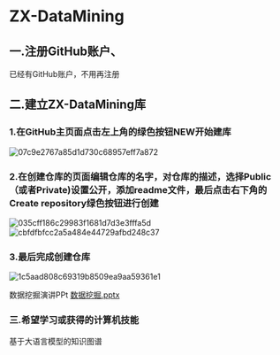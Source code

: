 # ZX-DataMining

## 一.注册GitHub账户、
已经有GitHub账户，不用再注册

## 二.建立ZX-DataMining库

### 1.在GitHub主页面点击左上角的绿色按钮NEW开始建库
![07c9e2767a85d1d730c68957eff7a872](https://github.com/zhang46461/ZX-DataMining/assets/149031189/f941bb32-d69e-4861-b6d9-37ee8f95bb7b)

### 2.在创建仓库的页面编辑仓库的名字，对仓库的描述，选择Public（或者Private)设置公开，添加readme文件，最后点击右下角的Create repository绿色按钮进行创建
![035cff186c29983f1681d7d3e3fffa5d](https://github.com/zhang46461/ZX-DataMining/assets/149031189/c2955e32-b0cc-431d-9078-4eb5f22290d7)
![cbfdfbfcc2a5a484e44729afbd248c37](https://github.com/zhang46461/ZX-DataMining/assets/149031189/4bd05fc2-3d7c-418a-8a59-e196c8ca9d79)

### 3.最后完成创建仓库
![1c5aad808c69319b8509ea9aa59361e1](https://github.com/zhang46461/ZX-DataMining/assets/149031189/39ce5627-8eb2-4adb-b1ca-a566056b4859)

数据挖掘演讲PPt
[数据挖掘.pptx](https://github.com/zhang46461/ZX-DataMining/files/15130135/default.pptx)


### 三.希望学习或获得的计算机技能
基于大语言模型的知识图谱









